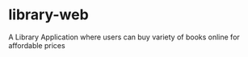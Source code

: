 # library-web
A Library Application where users can buy variety of books online for affordable prices
